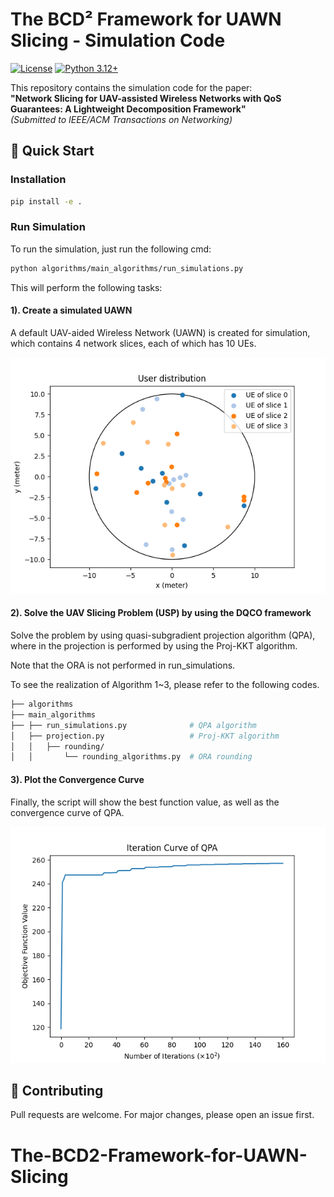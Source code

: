 # The BCD² Framework for UAWN Slicing - Simulation Code

[![License](https://img.shields.io/badge/license-MIT-blue.svg)](LICENSE)
[![Python 3.12+](https://img.shields.io/badge/python-3.12%2B-blue)](https://www.python.org/)

This repository contains the simulation code for the paper:  
**"Network Slicing for UAV-assisted Wireless Networks with QoS Guarantees: A Lightweight Decomposition Framework"**  
*(Submitted to IEEE/ACM Transactions on Networking)*


## 🚀 Quick Start
### Installation
```bash
pip install -e .
```

### Run Simulation

To run the simulation, just run the following cmd:
```bash
python algorithms/main_algorithms/run_simulations.py
```
This will perform the following tasks:
#### 1). Create a simulated UAWN
A default UAV-aided Wireless Network (UAWN) is created for simulation, which contains 4 network slices, each of which has 10 UEs.

![The simulated UAWN](algorithms/main_algorithms/Simulated_UAWN.png)

#### 2). Solve the UAV Slicing Problem (USP) by using the DQCO framework

Solve the problem by using quasi-subgradient projection algorithm (QPA), where in the projection
is performed by using the Proj-KKT algorithm.

Note that the ORA is not performed in run_simulations.

To see the realization of Algorithm 1~3, please refer to the following codes.

```bash
├── algorithms
├── main_algorithms
├── ├── run_simulations.py              # QPA algorithm   
│   ├── projection.py                   # Proj-KKT algorithm
│   │   ├── rounding/
│   │       └── rounding_algorithms.py  # ORA rounding
```

#### 3). Plot the Convergence Curve
Finally, the script will show the best function value, as well as the convergence curve of QPA.

![The simulated UAWN](algorithms/main_algorithms/Convergence_curve.png)


## 🤝 Contributing
Pull requests are welcome. For major changes, please open an issue first.
# The-BCD2-Framework-for-UAWN-Slicing
